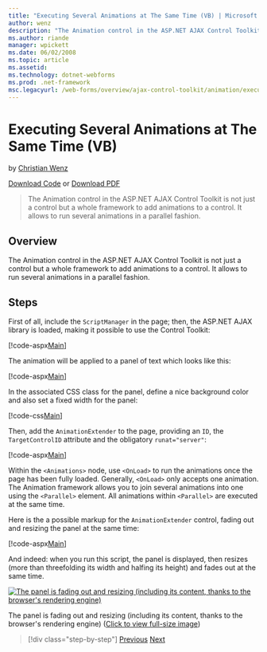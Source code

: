 ```yaml
---
title: "Executing Several Animations at The Same Time (VB) | Microsoft Docs"
author: wenz
description: "The Animation control in the ASP.NET AJAX Control Toolkit is not just a control but a whole framework to add animations to a control. It allows to run severa..."
ms.author: riande
manager: wpickett
ms.date: 06/02/2008
ms.topic: article
ms.assetid: 
ms.technology: dotnet-webforms
ms.prod: .net-framework
msc.legacyurl: /web-forms/overview/ajax-control-toolkit/animation/executing-several-animations-at-the-same-time-vb
---
```

Executing Several Animations at The Same Time (VB)
====================
by [Christian Wenz](https://github.com/wenz)

[Download Code](http://download.microsoft.com/download/f/9/a/f9a26acd-8df4-4484-8a18-199e4598f411/Animation2.vb.zip) or [Download PDF](http://download.microsoft.com/download/6/7/1/6718d452-ff89-4d3f-a90e-c74ec2d636a3/animation2VB.pdf)

> The Animation control in the ASP.NET AJAX Control Toolkit is not just a control but a whole framework to add animations to a control. It allows to run several animations in a parallel fashion.


## Overview

The Animation control in the ASP.NET AJAX Control Toolkit is not just a control but a whole framework to add animations to a control. It allows to run several animations in a parallel fashion.

## Steps

First of all, include the `ScriptManager` in the page; then, the ASP.NET AJAX library is loaded, making it possible to use the Control Toolkit:

[!code-aspx[Main](executing-several-animations-at-the-same-time-vb/samples/sample1.aspx)]

The animation will be applied to a panel of text which looks like this:

[!code-aspx[Main](executing-several-animations-at-the-same-time-vb/samples/sample2.aspx)]

In the associated CSS class for the panel, define a nice background color and also set a fixed width for the panel:

[!code-css[Main](executing-several-animations-at-the-same-time-vb/samples/sample3.css)]

Then, add the `AnimationExtender` to the page, providing an `ID`, the `TargetControlID` attribute and the obligatory `runat="server"`:

[!code-aspx[Main](executing-several-animations-at-the-same-time-vb/samples/sample4.aspx)]

Within the `<Animations>` node, use `<OnLoad>` to run the animations once the page has been fully loaded. Generally, `<OnLoad>` only accepts one animation. The Animation framework allows you to join several animations into one using the `<Parallel>` element. All animations within `<Parallel>` are executed at the same time.

Here is the a possible markup for the `AnimationExtender` control, fading out and resizing the panel at the same time:

[!code-aspx[Main](executing-several-animations-at-the-same-time-vb/samples/sample5.aspx)]

And indeed: when you run this script, the panel is displayed, then resizes (more than threefolding its width and halfing its height) and fades out at the same time.


[![The panel is fading out and resizing (including its content, thanks to the browser's rendering engine)](executing-several-animations-at-the-same-time-vb/_static/image2.png)](executing-several-animations-at-the-same-time-vb/_static/image1.png)

The panel is fading out and resizing (including its content, thanks to the browser's rendering engine) ([Click to view full-size image](executing-several-animations-at-the-same-time-vb/_static/image3.png))

>[!div class="step-by-step"]
[Previous](adding-animation-to-a-control-vb.md)
[Next](executing-several-animations-after-each-other-vb.md)